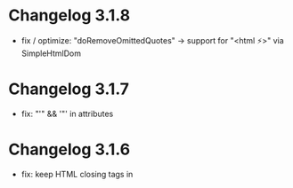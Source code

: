 # Changelog 3.1.8

- fix / optimize: "doRemoveOmittedQuotes" -> support for "<html ⚡>" via SimpleHtmlDom


# Changelog 3.1.7

- fix: "'" && '"' in attributes


# Changelog 3.1.6

- fix: keep HTML closing tags in <script> tags 


# Changelog 3.1.5

- fix: keep newlines in e.g. "pre"-tags
- fix: remove newlines from "srcset" and "sizes" attribute


# Changelog 3.1.4

- fix: get parent node
- code-style: remove "true" && "false" if return type is bool


# Changelog 3.1.1 / 3.1.2 / 3.1.3

- use new version of "voku/simple_html_dom"


# Changelog 3.1.0

- add "HtmlMinDomObserverInterface" (+ HtmlMin as Observable)
- use phpcs fixer


# Changelog 3.0.6 (2018-12-01)

- implement the "<nocompress>"-tag + tests


# Changelog 3.0.5 (2018-10-17)

- update vendor (voku/simple_html_dom >= v4.1.7) + fix entities (&lt;, &gt;)


# Changelog 3.0.4 (2018-10-07)

- update vendor (voku/simple_html_dom >= v4.1.6) + option for keep broken html


# Changelog 3.0.3 (2018-05-08)

- update vendor (voku/simple_html_dom >= v4.1.4)


# Changelog 3.0.2 (2018-02-12)

- fix regex for self-closing tags


# Changelog 3.0.1 (2017-12-29)

- update vendor (voku/simple_html_dom >= v4.1.3)


# Changelog 3.0.0 (2017-12-22)

- remove "Portable UTF-8" as required dependency

-> this is a breaking change, without any API changes


# Changelog 2.0.4 (2017-12-22)

- check if there was already whitespace e.g. from the content


# Changelog 2.0.3 (2017-12-22)

- fix "Minifier removes spaces between tags"
- fix "Multiple horizontal whitespace characters not collapsed"


# Changelog 2.0.2 (2017-12-10)

- try to fix "Minifier removes spaces between tags" v2
- disable "doRemoveWhitespaceAroundTags" by default


# Changelog 2.0.1 (2017-12-10)

- try to fix "Minifier removes spaces between tags" v1


# Changelog 2.0.0 (2017-12-03)

- drop support for PHP < 7.0
- use "strict_types"
- doRemoveOmittedQuotes() -> remove quotes e.g. class="lall" => class=lall
- doRemoveOmittedHtmlTags() -> remove ommitted html tags e.g. <p>lall</p> => <p>lall 
